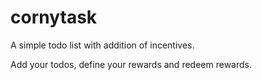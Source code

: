 # cornytask

A simple todo list with addition of incentives.

Add your todos, define your rewards and redeem rewards.

